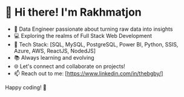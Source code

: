# 👋 Hi there! I'm Rakhmatjon

- 🚀 Data Engineer passionate about turning raw data into insights
- 💻 Exploring the realms of Full Stack Web Development
- 🔧 Tech Stack: [SQL, MySQL, PostgreSQL, Power BI, Python, SSIS, Azure, AWS, ReactJS, NodedJS]
- 📚 Always learning and evolving
- 🌐 Let's connect and collaborate on projects!
- 📫 Reach out to me: [https://www.linkedin.com/in/thebgby/]
  
Happy coding! 🚀

